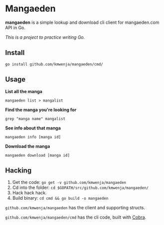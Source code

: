 Mangaeden
=========

**mangaeden** is a simple lookup and download cli client for mangaeden.com API in Go.

*This is a project to practice writing Go.*

Install
-------

`go install github.com/kmwenja/mangaeden/cmd/`

Usage
-----

**List all the manga**

`mangaeden list > mangalist`

**Find the manga you're looking for**

`grep "manga name" mangalist`

**See info about that manga**

`mangaeden info [manga id]`

**Download the manga**

`mangaeden download [manga id]`

Hacking
-------

1. Get the code: `go get -v github.com/kmwenja/mangaeden`
2. Cd into the folder: `cd $GOPATH/src/github.com/kmwenja/mangaeden/`
3. Hack hack hack.
4. Build binary: `cd cmd && go build -o mangaeden`

`github.com/kmwenja/mangaeden` has the client and supporting structs.

`github.com/kmwenja/mangaeden/cmd` has the cli code, built with [Cobra](https://github.com/spf13/cobra).
